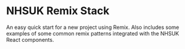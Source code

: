 # NHSUK Remix Stack

An easy quick start for a new project using Remix. Also includes some examples of some common remix patterns integrated with the NHSUK React components.
